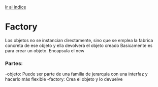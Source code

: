 [Ir al indice](../../PatronesDiseño.md#patrones-de-diseño)

# Factory
Los objetos no se instancian directamente, sino que se emplea la fabrica concreta de ese objeto y ella devolverá el objeto creado
Basicamente es para crear un objeto. Encapsula el new

### Partes:
-objeto: Puede ser parte de una familia de jerarquia con una interfaz y hacerlo más flexible
-factory: Crea el objeto y lo devuelve